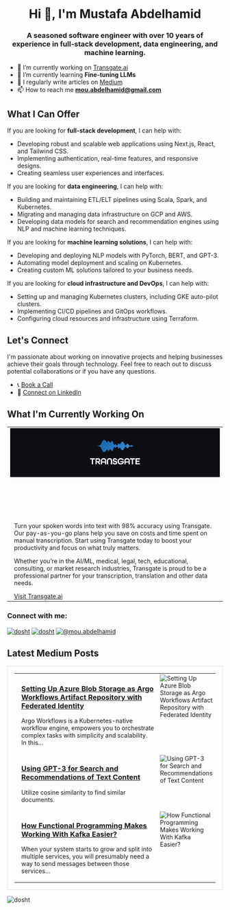 
<h1 align="center">Hi 👋, I'm Mustafa Abdelhamid</h1>
<h3 align="center">A seasoned software engineer with over 10 years of experience in full-stack development, data engineering, and machine learning.</h3>


- 🔭 I’m currently working on [Transgate.ai](https://www.transgate.ai)
- 🌱 I’m currently learning **Fine-tuning LLMs**
- 📝 I regularly write articles on [Medium](https://medium.com/@mou.abdelhamid)
- 📫 How to reach me **mou.abdelhamid@gmail.com**

## What I Can Offer

If you are looking for **full-stack development**, I can help with:
- Developing robust and scalable web applications using Next.js, React, and Tailwind CSS.
- Implementing authentication, real-time features, and responsive designs.
- Creating seamless user experiences and interfaces.

If you are looking for **data engineering**, I can help with:
- Building and maintaining ETL/ELT pipelines using Scala, Spark, and Kubernetes.
- Migrating and managing data infrastructure on GCP and AWS.
- Developing data models for search and recommendation engines using NLP and machine learning techniques.

If you are looking for **machine learning solutions**, I can help with:
- Developing and deploying NLP models with PyTorch, BERT, and GPT-3.
- Automating model deployment and scaling on Kubernetes.
- Creating custom ML solutions tailored to your business needs.

If you are looking for **cloud infrastructure and DevOps**, I can help with:
- Setting up and managing Kubernetes clusters, including GKE auto-pilot clusters.
- Implementing CI/CD pipelines and GitOps workflows.
- Configuring cloud resources and infrastructure using Terraform.

## Let's Connect

I'm passionate about working on innovative projects and helping businesses achieve their goals through technology. Feel free to reach out to discuss potential collaborations or if you have any questions.

- 📞 [Book a Call](https://yourcalendlylink.com)
- 💼 [Connect on LinkedIn](https://www.linkedin.com/in/mustafa-profile)

## What I'm Currently Working On

<table>
  <tr>
    <td style="vertical-align: top;" align="center" height="200" width="800">
      <a href="https://www.transgate.ai/">
        <img src="https://raw.githubusercontent.com/dosht/dosht/main/images/transgate.png" alt="Transgate.ai Logo">
      </a>
    </td>
  </tr>
  <tr>
    <td style="vertical-align: top; padding-left: 16px;">
      <p>Turn your spoken words into text with 98% accuracy using Transgate. Our pay-as-you-go plans help you save on costs and time spent on manual transcription. Start using Transgate today to boost your productivity and focus on what truly matters.</p>
      <p>Whether you’re in the AI/ML, medical, legal, tech, educational, consulting, or market research industries, Transgate is proud to be a professional partner for your transcription, translation and other data needs.</p>
      <a href="https://transgate.ai">Visit Transgate.ai</a>
    </td>
  </tr>
</table>



<h3 align="left">Connect with me:</h3>
<p align="left">
  <a href="https://twitter.com/dosht" target="blank"><img align="center" src="https://raw.githubusercontent.com/rahuldkjain/github-profile-readme-generator/master/src/images/icons/Social/twitter.svg" alt="dosht" height="30" width="40" /></a>
  <a href="https://linkedin.com/in/dosht" target="blank"><img align="center" src="https://raw.githubusercontent.com/rahuldkjain/github-profile-readme-generator/master/src/images/icons/Social/linked-in-alt.svg" alt="dosht" height="30" width="40" /></a>
  <a href="https://medium.com/@mou.abdelhamid" target="blank"><img align="center" src="https://raw.githubusercontent.com/rahuldkjain/github-profile-readme-generator/master/src/images/icons/Social/medium.svg" alt="@mou.abdelhamid" height="30" width="40" /></a>
</p>

## Latest Medium Posts

<table style="border: 1px solid #ddd; padding: 16px; margin-top: 16px; width: 100%;">
  <tr>
    <td style="vertical-align: top; padding-left: 16px;" width="658">
      <h3><a href="https://medium.com/@mou.abdelhamid/post-1">Setting Up Azure Blob Storage as Argo Workflows Artifact Repository with Federated Identity</a></h3>
      <p>Argo Workflows is a Kubernetes-native workflow engine, empowers you to orchestrate complex tasks with simplicity and scalability. In this…</p>
    </td>
    <td style="vertical-align: top;">
      <img alt="Setting Up Azure Blob Storage as Argo Workflows Artifact Repository with Federated Identity" class="bw ni" src="https://miro.medium.com/v2/resize:fill:160:107/1*ShH1r3GlcRB4Riurttm5TQ.jpeg" width="160" height="107" loading="lazy">
    </td>
  </tr>
  <tr>
    <td style="vertical-align: top; padding-left: 16px;" width="658">
      <h3><a href="https://medium.com/@mou.abdelhamid/post-1">Using GPT-3 for Search and Recommendations of Text Content</a></h3>
      <p>Utilize cosine similarity to find similar documents.</p>
    </td>
    <td style="vertical-align: top;">
      <img alt="Using GPT-3 for Search and Recommendations of Text Content" class="bw ni" src="https://miro.medium.com/v2/resize:fill:160:107/1*zvcIbpMhvCAUNEPX9b3xFg.png" width="160" height="107" loading="lazy">
    </td>
  </tr>
  <tr>
    <td style="vertical-align: top; padding-left: 16px;" width="658">
      <h3><a href="https://medium.com/@mou.abdelhamid/post-1">How Functional Programming Makes Working With Kafka Easier?</a></h3>
      <p>When your system starts to grow and split into multiple services, you will presumably need a way to send messages between those services…</p>
    </td>
    <td style="vertical-align: top;">
      <img alt="How Functional Programming Makes Working With Kafka Easier?" class="bw ni" src="https://miro.medium.com/v2/resize:fill:160:107/1*NyoxBNfhGWcjlTuuPQ_TxA.png" width="160" height="107" loading="lazy">
    </td>
  </tr>
</table>


<!-- <h3 align="left">Languages and Tools:</h3>

<p align="left">
  <a href="https://aws.amazon.com" target="_blank" rel="noreferrer"> <img src="https://raw.githubusercontent.com/devicons/devicon/master/icons/amazonwebservices/amazonwebservices-original-wordmark.svg" alt="aws" width="40" height="40"/> </a>
  <a href="https://azure.microsoft.com/en-in/" target="_blank" rel="noreferrer"> <img src="https://www.vectorlogo.zone/logos/microsoft_azure/microsoft_azure-icon.svg" alt="azure" width="40" height="40"/> </a>
  <a href="https://www.cypress.io" target="_blank" rel="noreferrer"> <img src="https://raw.githubusercontent.com/simple-icons/simple-icons/6e46ec1fc23b60c8fd0d2f2ff46db82e16dbd75f/icons/cypress.svg" alt="cypress" width="40" height="40"/> </a>
  <a href="https://www.figma.com/" target="_blank" rel="noreferrer"> <img src="https://www.vectorlogo.zone/logos/figma/figma-icon.svg" alt="figma" width="40" height="40"/> </a>
  <a href="https://firebase.google.com/" target="_blank" rel="noreferrer"> <img src="https://www.vectorlogo.zone/logos/firebase/firebase-icon.svg" alt="firebase" width="40" height="40"/> </a>
  <a href="https://cloud.google.com" target="_blank" rel="noreferrer"> <img src="https://www.vectorlogo.zone/logos/google_cloud/google_cloud-icon.svg" alt="gcp" width="40" height="40"/> </a>
  <a href="https://www.adobe.com/in/products/illustrator.html" target="_blank" rel="noreferrer"> <img src="https://www.vectorlogo.zone/logos/adobe_illustrator/adobe_illustrator-icon.svg" alt="illustrator" width="40" height="40"/> </a>
  <a href="https://jestjs.io" target="_blank" rel="noreferrer"> <img src="https://www.vectorlogo.zone/logos/jestjsio/jestjsio-icon.svg" alt="jest" width="40" height="40"/> </a>
  <a href="https://kubernetes.io" target="_blank" rel="noreferrer"> <img src="https://www.vectorlogo.zone/logos/kubernetes/kubernetes-icon.svg" alt="kubernetes" width="40" height="40"/> </a>
  <a href="https://www.mongodb.com/" target="_blank" rel="noreferrer"> <img src="https://raw.githubusercontent.com/devicons/devicon/master/icons/mongodb/mongodb-original-wordmark.svg" alt="mongodb" width="40" height="40"/> </a>
  <a href="https://nextjs.org/" target="_blank" rel="noreferrer"> <img src="https://cdn.worldvectorlogo.com/logos/nextjs-2.svg" alt="nextjs" width="40" height="40"/> </a>
  <a href="https://nodejs.org" target="_blank" rel="noreferrer"> <img src="https://raw.githubusercontent.com/devicons/devicon/master/icons/nodejs/nodejs-original-wordmark.svg" alt="nodejs" width="40" height="40"/> </a>
  <a href="https://pandas.pydata.org/" target="_blank" rel="noreferrer"> <img src="https://raw.githubusercontent.com/devicons/devicon/2ae2a900d2f041da66e950e4d48052658d850630/icons/pandas/pandas-original.svg" alt="pandas" width="40" height="40"/> </a>
  <a href="https://www.photoshop.com/en" target="_blank" rel="noreferrer"> <img src="https://raw.githubusercontent.com/devicons/devicon/master/icons/photoshop/photoshop-line.svg" alt="photoshop" width="40" height="40"/> </a>
  <a href="https://www.postgresql.org" target="_blank" rel="noreferrer"> <img src="https://raw.githubusercontent.com/devicons/devicon/master/icons/postgresql/postgresql-original-wordmark.svg" alt="postgresql" width="40" height="40"/> </a>
  <a href="https://pytorch.org/" target="_blank" rel="noreferrer"> <img src="https://www.vectorlogo.zone/logos/pytorch/pytorch-icon.svg" alt="pytorch" width="40" height="40"/> </a>
  <a href="https://reactjs.org/" target="_blank" rel="noreferrer"> <img src="https://raw.githubusercontent.com/devicons/devicon/master/icons/react/react-original-wordmark.svg" alt="react" width="40" height="40"/> </a>
  <a href="https://www.typescriptlang.org/" target="_blank" rel="noreferrer"> <img src="https://raw.githubusercontent.com/devicons/devicon/master/icons/typescript/typescript-original.svg" alt="typescript" width="40" height="40"/> </a>
</p> -->
<!-- <p>&nbsp;<img align="center" src="https://github-readme-stats.vercel.app/api?username=dosht&show_icons=true&locale=en" alt="dosht" /></p> -->
<p><img align="left" src="https://github-readme-stats.vercel.app/api/top-langs?username=dosht&show_icons=true&locale=en&layout=compact" alt="dosht" /></p>
<!-- <p><img align="center" src="https://github-readme-streak-stats.herokuapp.com/?user=dosht&" alt="dosht" /></p> -->
